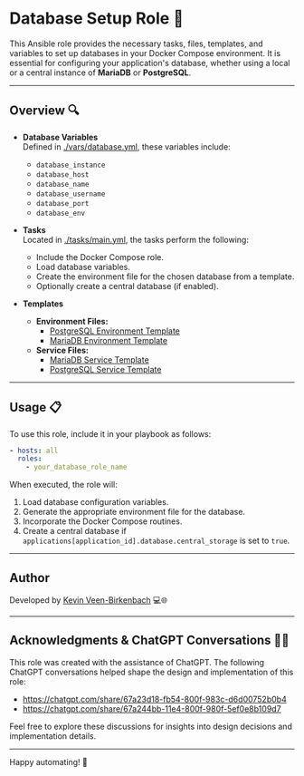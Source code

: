 # Database Setup Role 🚀

This Ansible role provides the necessary tasks, files, templates, and variables to set up databases in your Docker Compose environment. It is essential for configuring your application's database, whether using a local or a central instance of **MariaDB** or **PostgreSQL**.

---

## Overview 🔍

- **Database Variables**  
  Defined in [./vars/database.yml](./vars/database.yml), these variables include:
  - `database_instance`
  - `database_host`
  - `database_name`
  - `database_username`
  - `database_port`
  - `database_env`

- **Tasks**  
  Located in [./tasks/main.yml](./tasks/main.yml), the tasks perform the following:
  - Include the Docker Compose role.
  - Load database variables.
  - Create the environment file for the chosen database from a template.
  - Optionally create a central database (if enabled).

- **Templates**  
  - **Environment Files:**  
    - [PostgreSQL Environment Template](./templates/env/postgres.env.j2)  
    - [MariaDB Environment Template](./templates/env/mariadb.env.j2)
  - **Service Files:**  
    - [MariaDB Service Template](./templates/services/mariadb.yml.j2)  
    - [PostgreSQL Service Template](./templates/services/postgres.yml.j2)

---

## Usage 📋

To use this role, include it in your playbook as follows:

```yaml
- hosts: all
  roles:
    - your_database_role_name
```

When executed, the role will:

1. Load database configuration variables.
2. Generate the appropriate environment file for the database.
3. Incorporate the Docker Compose routines.
4. Create a central database if `applications[application_id].database.central_storage` is set to `true`.

---

## Author

Developed by [Kevin Veen-Birkenbach](https://www.veen.world/) 💻🌐

---

## Acknowledgments & ChatGPT Conversations 🤖💬

This role was created with the assistance of ChatGPT. The following ChatGPT conversations helped shape the design and implementation of this role:

- https://chatgpt.com/share/67a23d18-fb54-800f-983c-d6d00752b0b4
- https://chatgpt.com/share/67a244bb-11e4-800f-980f-5ef0e8b109d7

Feel free to explore these discussions for insights into design decisions and implementation details.

---

Happy automating! 🎉